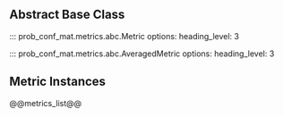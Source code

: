 ## Abstract Base Class

::: prob_conf_mat.metrics.abc.Metric
    options:
        heading_level: 3

::: prob_conf_mat.metrics.abc.AveragedMetric
    options:
        heading_level: 3

## Metric Instances

@@metrics_list@@

